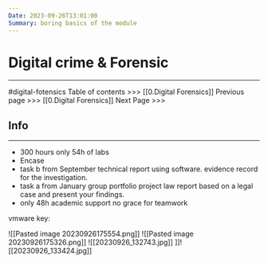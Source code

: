 ```yaml
---
Date: 2023-09-26T13:01:00
Summary: boring basics of the module
---
```

# Digital crime & Forensic
---
#digital-fotensics 
Table of contents >>> [[0.Digital Forensics]]
Previous page >>> [[0.Digital Forensics]]
Next Page >>>

## Info
---
- 300 hours only 54h of labs
- Encase
- task b from September technical report using software. evidence record for the investigation.
- task a from January group portfolio project law report based on a legal case and present your findings.
- only 48h academic support no grace for teamwork

vmware key:

![[Pasted image 20230926175554.png]]
![[Pasted image 20230926175326.png]]
![[20230926_132743.jpg]]
]]![[20230926_133424.jpg]]
